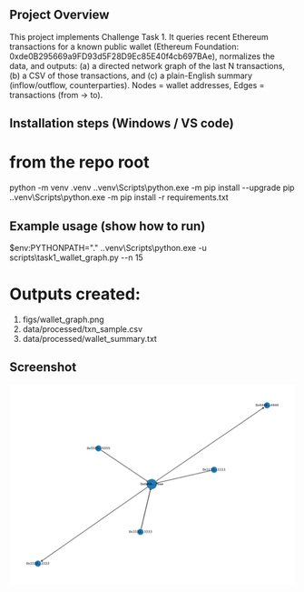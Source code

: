 ## Project Overview
This project implements Challenge Task 1. It queries recent Ethereum transactions for a known public wallet (Ethereum Foundation: 0xde0B295669a9FD93d5F28D9Ec85E40f4cb697BAe), normalizes the data, and outputs:
(a) a directed network graph of the last N transactions,
(b) a CSV of those transactions, and
(c) a plain-English summary (inflow/outflow, counterparties).
Nodes = wallet addresses, Edges = transactions (from → to).

## Installation steps (Windows / VS code)
# from the repo root
python -m venv .venv
.\.venv\Scripts\python.exe -m pip install --upgrade pip
.\.venv\Scripts\python.exe -m pip install -r requirements.txt

## Example usage (show how to run)
$env:PYTHONPATH="."
.\.venv\Scripts\python.exe -u scripts\task1_wallet_graph.py --n 15
# Outputs created:
1. figs/wallet_graph.png
2. data/processed/txn_sample.csv
3. data/processed/wallet_summary.txt

## Screenshot
![Transaction network graph](figs/wallet_graph.png)
